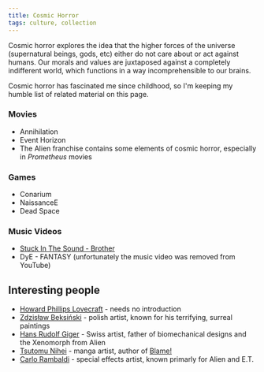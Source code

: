 ```yaml
---
title: Cosmic Horror
tags: culture, collection
---
```


Cosmic horror explores the idea that the higher forces of the universe
(supernatural beings, gods, etc) either do not care about or act against
humans. Our morals and values are juxtaposed against a completely indifferent
world, which functions in a way incomprehensible to our brains.

Cosmic horror has fascinated me since childhood, so I'm keeping my humble list of related material on this page.

### Movies

- Annihilation
- Event Horizon
- The Alien franchise contains some elements of cosmic horror, especially in
  *Prometheus* movies

### Games

- Conarium
- NaissanceE
- Dead Space

### Music Videos

- [Stuck In The Sound -
  Brother](https://youtu.be/J417T5crtm4?si=j1WUksE2q_Er8e5U)
- DyE - FANTASY (unfortunately the music video was removed from YouTube)

## Interesting people

- [Howard Phillips Lovecraft](https://en.wikipedia.org/wiki/H._P._Lovecraft) -
  needs no introduction
- [Zdzisław
  Beksiński](https://en.wikipedia.org/wiki/Zdzis%C5%82aw_Beksi%C5%84ski) -
  polish artist, known for his terrifying, surreal paintings
- [Hans Rudolf Giger](https://en.wikipedia.org/wiki/H._R._Giger) - Swiss
  artist, father of biomechanical designs and the Xenomorph from Alien
- [Tsutomu Nihei](https://en.wikipedia.org/wiki/Tsutomu_Nihei) - manga artist,
  author of [Blame!](https://en.wikipedia.org/wiki/Blame!)
- [Carlo Rambaldi](https://en.wikipedia.org/wiki/Carlo_Rambaldi) - special
  effects artist, known primarly for Alien and E.T.

